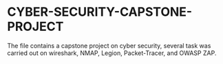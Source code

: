 # CYBER-SECURITY-CAPSTONE-PROJECT
The file contains a capstone project on cyber security, several task was carried out on wireshark, NMAP, Legion, Packet-Tracer, and OWASP ZAP.
